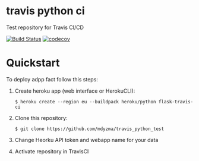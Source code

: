 # travis python ci
Test repository for Travis CI/CD

[![Build Status](https://travis-ci.org/mdyzma/travis_python_test.svg?branch=master)](https://travis-ci.org/mdyzma/travis_python_test) [![codecov](https://codecov.io/gh/mdyzma/travis_python_test/branch/master/graph/badge.svg)](https://codecov.io/gh/mdyzma/travis_python_test)


# Quickstart


To deploy adpp fact follow this steps:

1. Create heroku app (web interface or HerokuCLI):

    ```$ heroku create --region eu --buildpack heroku/python flask-travis-ci```

2. Clone this repository:

    ```$ git clone https://github.com/mdyzma/travis_python_test```

3. Change Heorku API token and webapp name for your data

4. Activate repository in TravisCI